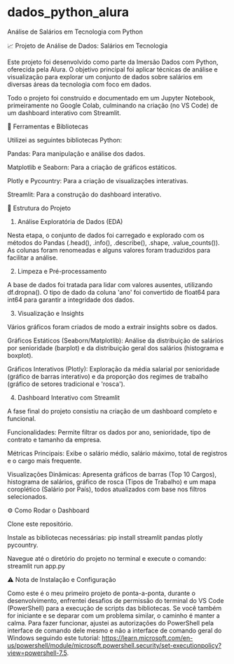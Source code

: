 # dados_python_alura
Análise de Salários em Tecnologia com Python

📈 Projeto de Análise de Dados: Salários em Tecnologia

Este projeto foi desenvolvido como parte da Imersão Dados com Python, oferecida pela Alura. O objetivo principal foi aplicar técnicas de análise e visualização para explorar um conjunto de dados sobre salários em diversas áreas da tecnologia com foco em dados.

Todo o projeto foi construído e documentado em um Jupyter Notebook, primeiramente no Google Colab, culminando na criação (no VS Code) de um dashboard interativo com Streamlit.

🔧 Ferramentas e Bibliotecas

Utilizei as seguintes bibliotecas Python:

Pandas: Para manipulação e análise dos dados.

Matplotlib e Seaborn: Para a criação de gráficos estáticos.

Plotly e Pycountry: Para a criação de visualizações interativas.

Streamlit: Para a construção do dashboard interativo.

📁 Estrutura do Projeto

1. Análise Exploratória de Dados (EDA)

Nesta etapa, o conjunto de dados foi carregado e explorado com os métodos do Pandas (.head(), .info(), .describe(), .shape, .value_counts()). As colunas foram renomeadas e alguns valores foram traduzidos para facilitar a análise.

2. Limpeza e Pré-processamento

A base de dados foi tratada para lidar com valores ausentes, utilizando df.dropna(). O tipo de dado da coluna 'ano' foi convertido de float64 para int64 para garantir a integridade dos dados.

3. Visualização e Insights

Vários gráficos foram criados de modo a extrair insights sobre os dados.

Gráficos Estáticos (Seaborn/Matplotlib): Análise da distribuição de salários por senioridade (barplot) e da distribuição geral dos salários (histograma e boxplot).

Gráficos Interativos (Plotly): Exploração da média salarial por senioridade (gráfico de barras interativo) e da proporção dos regimes de trabalho (gráfico de setores tradicional e 'rosca').

4. Dashboard Interativo com Streamlit

A fase final do projeto consistiu na criação de um dashboard completo e funcional.

Funcionalidades: Permite filtrar os dados por ano, senioridade, tipo de contrato e tamanho da empresa.

Métricas Principais: Exibe o salário médio, salário máximo, total de registros e o cargo mais frequente.

Visualizações Dinâmicas: Apresenta gráficos de barras (Top 10 Cargos), histograma de salários, gráfico de rosca (Tipos de Trabalho) e um mapa coroplético (Salário por País), todos atualizados com base nos filtros selecionados.

⚙️ Como Rodar o Dashboard

Clone este repositório.

Instale as bibliotecas necessárias: pip install streamlit pandas plotly pycountry.

Navegue até o diretório do projeto no terminal e execute o comando:
streamlit run app.py

⚠️ Nota de Instalação e Configuração

Como este é o meu primeiro projeto de ponta-a-ponta, durante o desenvolvimento, enfrentei desafios de permissão do terminal do VS Code (PowerShell) para a execução de scripts das bibliotecas. Se você também for iniciante e se deparar com um problema similar, o caminho é manter a calma. Para fazer funcionar, ajustei as autorizações do PowerShell pela interface de comando dele mesmo e não a interface de comando geral do Windows seguindo este tutorial:
https://learn.microsoft.com/en-us/powershell/module/microsoft.powershell.security/set-executionpolicy?view=powershell-7.5. 
